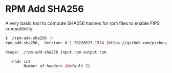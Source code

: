 # RPM Add SHA256

A very basic tool to compute SHA256 hashes for rpm files to enable FIPS compatibility.

```bash
$ ./rpm-add-sha256 -h
rpm-add-sha256,  Version: 0.1.20220523.1524 (https://github.com/pschou/rpm-add-sha256)

Usage: ./rpm-add-sha256 input.rpm output.rpm

  -nhdr int
        Number of headers (default 2)
```
